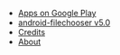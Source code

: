   * [Apps on Google Play](AppsOnGooglePlay.md)
  * [android-filechooser v5.0](android_filechooser_v5_0.md)
  * [Credits](Credits.md)
  * [About](About.md)